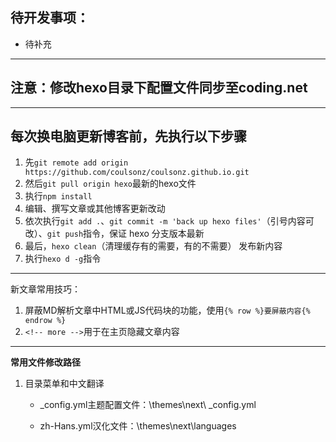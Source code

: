 ## 待开发事项：

- 待补充

---
## 注意：修改hexo目录下配置文件同步至coding.net

---

## 每次换电脑更新博客前，先执行以下步骤

1. 先`git remote add origin https://github.com/coulsonz/coulsonz.github.io.git`
2. 然后`git pull origin hexo`最新的hexo文件
3. 执行`npm install`
4. 编辑、撰写文章或其他博客更新改动
5. 依次执行`git add .`、`git commit -m 'back up hexo files'`（引号内容可改）、`git push`指令，保证 hexo 分支版本最新
6. 最后，`hexo clean`（清理缓存有的需要，有的不需要） 发布新内容
7. 执行`hexo d -g`指令

---

新文章常用技巧：

1. 屏蔽MD解析文章中HTML或JS代码块的功能，使用`{% row %}要屏蔽内容{% endrow %}`
2. `<!-- more -->`用于在主页隐藏文章内容

---

**常用文件修改路径**

1. 目录菜单和中文翻译

   - _config.yml主题配置文件：\themes\next\ _config.yml

   - zh-Hans.yml汉化文件：\themes\next\languages
